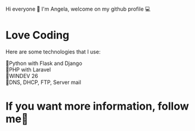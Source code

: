  Hi everyone 👋
I'm Angela, welcome on my github profile 💻 <h1> Love Coding </h1>

Here are some technologies that I use:

🌟Python with Flask and Django </br>
🌟PHP with Laravel</br>
🌟WINDEV 26</br>
🌟DNS, DHCP, FTP, Server mail


<h1>If you want more information, follow me💖 </h1>
